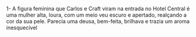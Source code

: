 1-
A figura feminina que Carlos e Craft viram na entrada no Hotel Central é uma mulher alta, loura, com um meio veu escuro e apertado, realçando a cor da sua pele. Parecia uma deusa, bem-feita, brilhava e trazia um aroma inesquecível